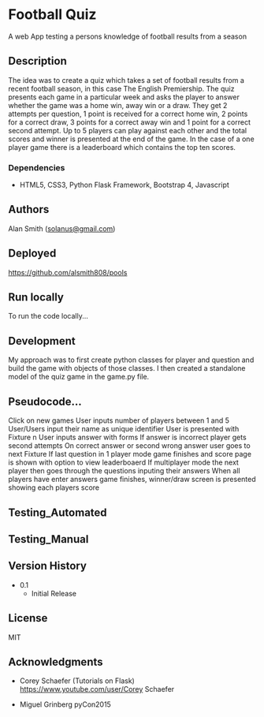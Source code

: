# Football Quiz

A web App testing a persons knowledge of football results from a season

## Description

The idea was to create a quiz which takes a set of football results from a recent football season, in this case The English Premiership.  The quiz presents each game in a particular week and asks the player to answer whether the game was a home win, away win or a draw.  They get 2 attempts per question, 1 point is received for a correct home win, 2 points for a correct draw, 3 points for a correct away win and 1 point for a correct second attempt.  Up to 5 players can play against each other and the total scores and winner is presented at the end of the game.  In the case of a one player game there is a leaderboard which contains the top ten scores.


### Dependencies

* HTML5, CSS3, Python Flask Framework, Bootstrap 4, Javascript


## Authors

Alan Smith (solanus@gmail.com)

## Deployed

https://github.com/alsmith808/pools

## Run locally
To run the code locally...


## Development
My approach was to first create python classes for player and question and build the game with objects of those classes.  I then created a standalone model of the quiz game in the game.py file.

## Pseudocode...
Click on new games
User inputs number of players between 1 and 5
User/Users input their name as unique identifier
User is presented with Fixture n
User inputs answer with forms
If answer is incorrect player gets second attempts
On correct answer or second wrong answer user goes to next Fixture
If last question in 1 player mode game finishes and score page is shown with option to view leaderboaerd
If multiplayer mode the next player then goes through the questions inputing their answers
When all players have enter answers game finishes, winner/draw screen is presented showing each players score


## Testing_Automated


## Testing_Manual


## Version History

* 0.1
    * Initial Release

## License

MIT

## Acknowledgments


* Corey Schaefer (Tutorials on Flask)
https://www.youtube.com/user/Corey Schaefer

* Miguel Grinberg pyCon2015
